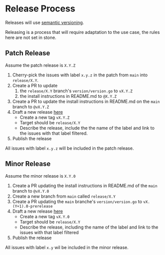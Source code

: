 # Release Process

Releases will use [semantic versioning](https://semver.org/).

Releasing is a process that will require adaptation to the use case, the rules here are not set in stone.

## Patch Release

Assume the patch release is `X.Y.Z`

1. Cherry-pick the issues with label `x.y.z` in the patch from `main` into `release/X.Y`.
2. Create a PR to update
	1. the `release/X.Y` branch's `version/version.go` to `vX.Y.Z`
	2. the install instructions in README.md to `@X.Y.Z`
3. Create a PR to update the install instructions in README.md on the `main` branch to `@vX.Y.Z`
4. Draft a new release [here](https://github.com/alpstable/gidari/releases/new)
	- Create a new tag `vX.Y.Z`
	- Target should be `release/X.Y`
	- Describe the release, include the the name of the label and link to the issues with that label filtered.
5. Publish the release

All issues with label `x.y.z` will be included in the patch release.

## Minor Release

Assume the minor release is `X.Y.0`

1. Create a PR updating the install instructions in README.md of the `main` branch to `@vX.Y.0`
2. Create a new branch from `main` called `release/X.Y`
3. Create a PR updating the `main` branche's `version/version.go` to `vX.(Y+1).0-prerelease`
4. Draft a new release [here](https://github.com/alpstable/gidari/releases/new)
	- Create a new tag `vX.Y.0`
	- Target should be `release/X.Y`
	- Describe the release, including the name of the label and link to the issues with that label filtered
5. Publish the release

All issues with label `x.y` wil be included in the minor release.
